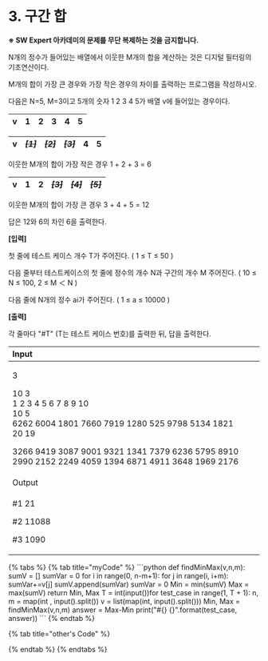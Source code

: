 # 3. 구간 합

**※ SW Expert 아카데미의 문제를 무단 복제하는 것을 금지합니다.**  
  
  
N개의 정수가 들어있는 배열에서 이웃한 M개의 합을 계산하는 것은 디지털 필터링의 기초연산이다.  
  
M개의 합이 가장 큰 경우와 가장 작은 경우의 차이를 출력하는 프로그램을 작성하시오.  
 

다음은 N=5, M=3이고 5개의 숫자 1 2 3 4 5가 배열 v에 들어있는 경우이다.  
 

| v | 1 | 2 | 3 | 4 | 5 |
| :---: | :---: | :---: | :---: | :---: | :---: |


| v | ~~_**\[1\]**_~~ | ~~_**\[2\]**_~~ | ~~_**\[3\]**_~~ | 4 | 5 |
| :---: | :---: | :---: | :---: | :---: | :---: |


  
이웃한 M개의 합이 가장 작은 경우 1 + 2 + 3 = 6  
 

| v | 1 | 2 | ~~_**\[3\]**_~~ | ~~_**\[4\]**_~~ | ~~_**\[5\]**_~~ |
| :---: | :---: | :---: | :---: | :---: | :---: |


  
이웃한 M개의 합이 가장 큰 경우 3 + 4 + 5 = 12  


답은 12와 6의 차인 6을 출력한다. 



**\[입력\]**  
 

첫 줄에 테스트 케이스 개수 T가 주어진다.  \( 1 ≤ T ≤ 50 \)  


다음 줄부터 테스트케이스의 첫 줄에 정수의 개수 N과 구간의 개수 M 주어진다. \( 10 ≤ N ≤ 100,  2 ≤ M ＜ N \)  


다음 줄에 N개의 정수 ai가 주어진다. \( 1 ≤ a ≤ 10000 \)

**\[출력\]**  
 

각 줄마다 "\#T" \(T는 테스트 케이스 번호\)를 출력한 뒤, 답을 출력한다.

<table>
  <thead>
    <tr>
      <th style="text-align:left">Input</th>
    </tr>
  </thead>
  <tbody>
    <tr>
      <td style="text-align:left">
        <p>3</p>
        <p>10 3
          <br />1 2 3 4 5 6 7 8 9 10
          <br />10 5
          <br />6262 6004 1801 7660 7919 1280 525 9798 5134 1821
          <br />20 19</p>
        <p>3266 9419 3087 9001 9321 1341 7379 6236 5795 8910 2990 2152 2249 4059
          1394 6871 4911 3648 1969 2176</p>
      </td>
    </tr>
    <tr>
      <td style="text-align:left">Output</td>
    </tr>
    <tr>
      <td style="text-align:left">
        <p>#1 21</p>
        <p>#2 11088</p>
        <p>#3 1090</p>
      </td>
    </tr>
  </tbody>
</table>{% tabs %}
{% tab title="myCode" %}
```python
def findMinMax(v,n,m):	sumV = []	sumVar = 0	for i in range(0, n-m+1):		for j in range(i, i+m):			sumVar+=v[j]		sumV.append(sumVar)		sumVar = 0	Min = min(sumV)	Max = max(sumV)	return Min, Max        T = int(input())for test_case in range(1, T + 1):	n, m = map(int , input().split())	v = list(map(int, input().split()))	Min, Max = findMinMax(v,n,m)	answer = Max-Min	print("#{} {}".format(test_case, answer))
```
{% endtab %}

{% tab title="other\'s Code" %}

{% endtab %}
{% endtabs %}

